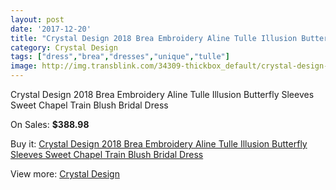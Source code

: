 ```yaml
---
layout: post
date: '2017-12-20'
title: "Crystal Design 2018 Brea Embroidery Aline Tulle Illusion Butterfly Sleeves Sweet Chapel Train Blush Bridal Dress"
category: Crystal Design
tags: ["dress","brea","dresses","unique","tulle"]
image: http://img.transblink.com/34309-thickbox_default/crystal-design-2018-brea-embroidery-aline-tulle-illusion-butterfly-sleeves-sweet-chapel-train-blush-bridal-dress.jpg
---
```

Crystal Design 2018 Brea Embroidery Aline Tulle Illusion Butterfly Sleeves Sweet Chapel Train Blush Bridal Dress

On Sales: **$388.98**
<a href="https://www.transblink.com/en/crystal-design/11364-crystal-design-2018-brea-embroidery-aline-tulle-illusion-butterfly-sleeves-sweet-chapel-train-blush-bridal-dress.html"><amp-img layout="responsive" width="600" height="600" src="//img.transblink.com/34309-thickbox_default/crystal-design-2018-brea-embroidery-aline-tulle-illusion-butterfly-sleeves-sweet-chapel-train-blush-bridal-dress.jpg" alt="Crystal Design 2018 Brea Embroidery Aline Tulle Illusion Butterfly Sleeves Sweet Chapel Train Blush Bridal Dress 0" /></a>
<a href="https://www.transblink.com/en/crystal-design/11364-crystal-design-2018-brea-embroidery-aline-tulle-illusion-butterfly-sleeves-sweet-chapel-train-blush-bridal-dress.html"><amp-img layout="responsive" width="600" height="600" src="//img.transblink.com/34312-thickbox_default/crystal-design-2018-brea-embroidery-aline-tulle-illusion-butterfly-sleeves-sweet-chapel-train-blush-bridal-dress.jpg" alt="Crystal Design 2018 Brea Embroidery Aline Tulle Illusion Butterfly Sleeves Sweet Chapel Train Blush Bridal Dress 1" /></a>
<a href="https://www.transblink.com/en/crystal-design/11364-crystal-design-2018-brea-embroidery-aline-tulle-illusion-butterfly-sleeves-sweet-chapel-train-blush-bridal-dress.html"><amp-img layout="responsive" width="600" height="600" src="//img.transblink.com/34311-thickbox_default/crystal-design-2018-brea-embroidery-aline-tulle-illusion-butterfly-sleeves-sweet-chapel-train-blush-bridal-dress.jpg" alt="Crystal Design 2018 Brea Embroidery Aline Tulle Illusion Butterfly Sleeves Sweet Chapel Train Blush Bridal Dress 2" /></a>
<a href="https://www.transblink.com/en/crystal-design/11364-crystal-design-2018-brea-embroidery-aline-tulle-illusion-butterfly-sleeves-sweet-chapel-train-blush-bridal-dress.html"><amp-img layout="responsive" width="600" height="600" src="//img.transblink.com/34310-thickbox_default/crystal-design-2018-brea-embroidery-aline-tulle-illusion-butterfly-sleeves-sweet-chapel-train-blush-bridal-dress.jpg" alt="Crystal Design 2018 Brea Embroidery Aline Tulle Illusion Butterfly Sleeves Sweet Chapel Train Blush Bridal Dress 3" /></a>

Buy it: [Crystal Design 2018 Brea Embroidery Aline Tulle Illusion Butterfly Sleeves Sweet Chapel Train Blush Bridal Dress](https://www.transblink.com/en/crystal-design/11364-crystal-design-2018-brea-embroidery-aline-tulle-illusion-butterfly-sleeves-sweet-chapel-train-blush-bridal-dress.html "Crystal Design 2018 Brea Embroidery Aline Tulle Illusion Butterfly Sleeves Sweet Chapel Train Blush Bridal Dress")

View more: [Crystal Design](https://www.transblink.com/en/104-crystal-design "Crystal Design")